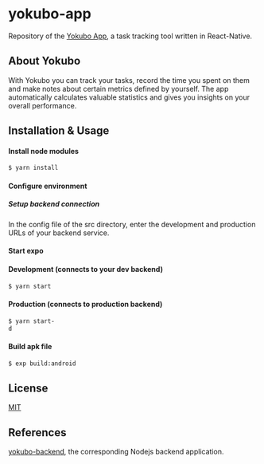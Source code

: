 # yokubo-app

Repository of the [Yokubo App](https://play.google.com/store/apps/details?id=org.yokubo.app), a task tracking tool written in React-Native.

## About Yokubo

With Yokubo you can track your tasks, record the time you spent on them and make notes about certain metrics defined by yourself. The app automatically calculates valuable statistics and gives you insights on your overall performance.

## Installation & Usage

#### Install node modules

```sh
$ yarn install
```

#### Configure environment

##### Setup backend connection 

In the config file of the src directory, enter the development and production URLs of your backend service.

#### Start expo

#### Development (connects to your dev backend)

```sh
$ yarn start
```

#### Production (connects to production backend)

```sh
$ yarn start-
d
```

#### Build apk file

```sh
$ exp build:android
```

## License

[MIT](https://choosealicense.com/licenses/mit/)

 ## References

[yokubo-backend](https://github.com/yokubo-app), the corresponding Nodejs backend application.
